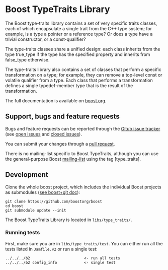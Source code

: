 Boost TypeTraits Library
============================

The Boost type-traits library contains a set of very specific traits classes, each of which encapsulate a single trait 
from the C++ type system; for example, is a type a pointer or a reference type? Or does a type have a trivial constructor, or a const-qualifier?

The type-traits classes share a unified design: each class inherits from the type true_type if the type has the specified property and inherits from false_type otherwise.

The type-traits library also contains a set of classes that perform a specific transformation on a type; for example, they can remove a top-level const or 
volatile qualifier from a type. Each class that performs a transformation defines a single typedef-member type that is the result of the transformation. 

The full documentation is available on [boost.org](http://www.boost.org/doc/libs/release/libs/type_traits/index.html).

## Support, bugs and feature requests ##

Bugs and feature requests can be reported through the [Gitub issue tracker](https://github.com/boostorg/type_traits/issues)
(see [open issues](https://github.com/boostorg/type_traits/issues) and
[closed issues](https://github.com/boostorg/type_traits/issues?utf8=%E2%9C%93&q=is%3Aissue+is%3Aclosed)).

You can submit your changes through a [pull request](https://github.com/boostorg/type_traits/pulls).

There is no mailing-list specific to Boost TypeTraits, although you can use the general-purpose Boost [mailing-list](http://lists.boost.org/mailman/listinfo.cgi/boost-users) using the tag [type_traits].


## Development ##

Clone the whole boost project, which includes the individual Boost projects as submodules ([see boost+git doc](https://github.com/boostorg/boost/wiki/Getting-Started)): 

    git clone https://github.com/boostorg/boost
    cd boost
    git submodule update --init

The Boost TypeTraits Library is located in `libs/type_traits/`. 

### Running tests ###
First, make sure you are in `libs/type_traits/test`. 
You can either run all the tests listed in `Jamfile.v2` or run a single test:

    ../../../b2                        <- run all tests
    ../../../b2 config_info            <- single test

